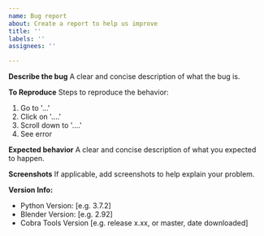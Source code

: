 ```yaml
---
name: Bug report
about: Create a report to help us improve
title: ''
labels: ''
assignees: ''

---
```


**Describe the bug**
A clear and concise description of what the bug is.

**To Reproduce**
Steps to reproduce the behavior:
1. Go to '...'
2. Click on '....'
3. Scroll down to '....'
4. See error

**Expected behavior**
A clear and concise description of what you expected to happen.

**Screenshots**
If applicable, add screenshots to help explain your problem.

**Version Info:**
 - Python Version: [e.g. 3.7.2]
 - Blender Version: [e.g. 2.92]
 - Cobra Tools Version [e.g. release x.xx, or master, date downloaded]
